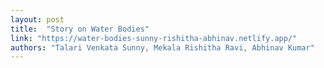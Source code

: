 ```yaml
---
layout: post
title:  "Story on Water Bodies"
link: "https://water-bodies-sunny-rishitha-abhinav.netlify.app/"
authors: "Talari Venkata Sunny, Mekala Rishitha Ravi, Abhinav Kumar"
---
```

